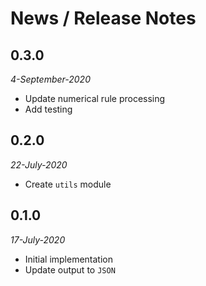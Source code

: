 # News / Release Notes

## 0.3.0

*4-September-2020*

* Update numerical rule processing
* Add testing

## 0.2.0

*22-July-2020*

* Create `utils` module

## 0.1.0

*17-July-2020*

* Initial implementation
* Update output to `JSON`
